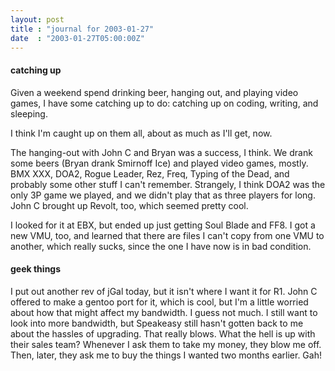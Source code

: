 ```yaml
---
layout: post
title : "journal for 2003-01-27"
date  : "2003-01-27T05:00:00Z"
---
```

<h4>catching up</h4>Given a weekend spend drinking beer, hanging out, and playing video games, I have some catching up to do: catching up on coding, writing, and sleeping.

I think I'm caught up on them all, about as much as I'll get, now.

The hanging-out with John C and Bryan was a success, I think.  We drank some beers (Bryan drank Smirnoff Ice) and played video games, mostly.  BMX XXX, DOA2, Rogue Leader, Rez, Freq, Typing of the Dead, and probably some other stuff I can't remember.  Strangely, I think DOA2 was the only 3P game we played, and we didn't play that as three players for long.  John C brought up Revolt, too, which seemed pretty cool.

I looked for it at EBX, but ended up just getting Soul Blade and FF8.  I got a new VMU, too, and learned that there are files I can't copy from one VMU to another, which really sucks, since the one I have now is in bad condition.<h4>geek things</h4>I put out another rev of jGal today, but it isn't where I want it for R1.  John C offered to make a gentoo port for it, which is cool, but I'm a little worried about how that might affect my bandwidth.  I guess not much.  I still want to look into more bandwidth, but Speakeasy still hasn't gotten back to me about the hassles of upgrading.  That really blows.  What the hell is up with their sales team?  Whenever I ask them to take my money, they blow me off.  Then, later, they ask me to buy the things I wanted two months earlier.  Gah!

